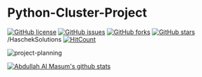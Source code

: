# Python-Cluster-Project
[![GitHub license](https://img.shields.io/github/license/MasumBhai/Python-Cluster-Project?style=flat-square)](https://github.com/MasumBhai/Python-Cluster-Project/blob/main/LICENSE)
[![GitHub issues](https://img.shields.io/github/issues/MasumBhai/Python-Cluster-Project)](https://github.com/MasumBhai/Python-Cluster-Project/issues)
[![GitHub forks](https://img.shields.io/github/forks/MasumBhai/Python-Cluster-Project?style=social)](https://github.com/MasumBhai/Python-Cluster-Project/network)
[![GitHub stars](https://img.shields.io/github/stars/MasumBhai/Python-Cluster-Project?style=social)](https://github.com/MasumBhai/Python-Cluster-Project/stargazers)
/HaschekSolutions
[![HitCount](http://hits.dwyl.com/MasumBhai/Python-Cluster-Project.svg)](http://hits.dwyl.com/MasumBhai/Python-Cluster-Project)

![project-planning](https://user-images.githubusercontent.com/53784551/111193622-8d9f5800-85e4-11eb-8ecb-d1e8eff7a635.png)



[![Abdullah Al Masum's github stats](https://github-readme-stats.vercel.app/api?username=masumBhai&show_icons=true&count_private=true&theme=great-gatsby)](https://github.com/MasumBhai)
